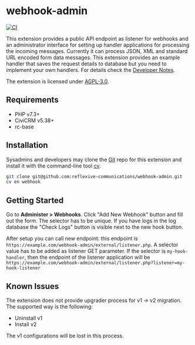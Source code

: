 # webhook-admin

[![CI](https://github.com/reflexive-communications/webhook-admin/actions/workflows/main.yml/badge.svg)](https://github.com/reflexive-communications/webhook-admin/actions/workflows/main.yml)

This extension provides a public API endpoint as listener for webhooks and an administrator interface for setting up handler applications for processing the incoming messages.
Currently it can process JSON, XML and standard URL encoded form data messages.
This extension provides an example handler that saves the request details to database but you need to implement your own handlers.
For details check the [Developer Notes](DEVELOPER.md).

The extension is licensed under [AGPL-3.0](LICENSE.txt).

## Requirements

-   PHP v7.3+
-   CiviCRM v5.38+
-   rc-base

## Installation

Sysadmins and developers may clone the [Git](https://en.wikipedia.org/wiki/Git) repo for this extension and install it with the command-line tool [cv](https://github.com/civicrm/cv).

```bash
git clone git@github.com:reflexive-communications/webhook-admin.git
cv en webhook
```

## Getting Started

Go to **Administer > Webhooks**.
Click "Add New Webhook" button and fill out the form. The selector has to be unique.
If you have logs in the log database the "Check Logs" button is visible next to the new hook button.

After setup you can call new endpoint: this endpoint is `https://example.com/webhook-admin/external/listener.php`.
A selector value has to be added as listener GET parameter.
If the selector is `my-hook-handler`, then the endpoint of the listener application will be `https://example.com/webhook-admin/external/listener.php?listener=my-hook-listener`

## Known Issues

The extension does not provide upgrader process for v1 -> v2 migration. The supported way is the following:

-   Uninstall v1
-   Install v2

The v1 configurations will be lost in this process.
